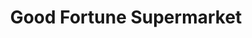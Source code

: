 ---
title: "Good Fortune Supermarket"
url: /falls-church/good-fortune-supermarket/
shop: Supermarkt
---